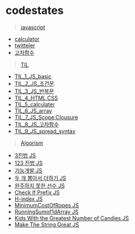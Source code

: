 # codestates

> [javascript](./javascript/)
  - [calculator](./javascript/calculator/)
  - [twitteler](./javascript/pre-sprint-twittler/)
  - [고차함수](./javascript/고차함수.md)
> [TIL](./TIL)
  - [TIL_1_JS_basic](./TIL/TIL_1_JS_basic.md)
  - [TIL_2_JS_조건문](./TIL/TIL_2_JS_조건문.md)
  - [TIL_3_JS_반복문](./TIL/TIL_3_JS_반복문.md)
  - [TIL_4_HTML,CSS](./TIL/TIL_4_HTML,CSS.md)
  - [TIL_5_calculater](./TIL/TIL_5_calculater.md)
  - [TIL_6_JS_array](./TIL/TIL_5_calculater.md)
  - [TIL_7_JS_Scope,Clousure](./TIL/TIL_7_JS_Scope,Clousure.md)
  - [TIL_8_JS_고차함수](./TIL/TIL_8_JS_고차함수)
  - [TIL_9_JS_spread_syntax](./TIL/TIL_9_JS_spread_syntax.md)
>[Algorism](./algorism)
  - [3진법 JS](./algorism/3진법.md)
  - [123 진법 JS](./algorism/123%20진법.md)
  - [기능개발 JS](./algorism/기능개발.md)
  - [두 개 뽑아서 더하기 JS](./algorism/두%20개%20뽑아서%20더하기.md)
  - [완주하지 못한 선수 JS](./algorism/완주하지%20못한%20선수.md)
  - [Check If Prefix JS](./algorism/Check%20If%20Prefix.md)
  - [H-index JS](./algorism/H-index.md)
  - [MinimumCostOfRopes JS](./algorism/MinimumCostOfRopes.md)
  - [RunningSumof1dArray JS](./algorism/RunningSumof1dArray.md)
  - [Kids With the Greatest Number of Candies JS](./algorism/Kids%20With%20the%20Greatest%20Number%20of%20Candies%20JS.md)
  - [Make The String Great JS](algorism/Make%20The%20String%20Great%20JS.md)